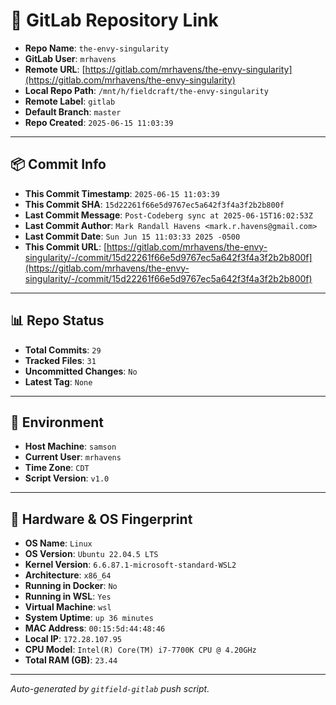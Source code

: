 # 🔗 GitLab Repository Link

- **Repo Name**: `the-envy-singularity`
- **GitLab User**: `mrhavens`
- **Remote URL**: [https://gitlab.com/mrhavens/the-envy-singularity](https://gitlab.com/mrhavens/the-envy-singularity)
- **Local Repo Path**: `/mnt/h/fieldcraft/the-envy-singularity`
- **Remote Label**: `gitlab`
- **Default Branch**: `master`
- **Repo Created**: `2025-06-15 11:03:39`

---

## 📦 Commit Info

- **This Commit Timestamp**: `2025-06-15 11:03:39`
- **This Commit SHA**: `15d22261f66e5d9767ec5a642f3f4a3f2b2b800f`
- **Last Commit Message**: `Post-Codeberg sync at 2025-06-15T16:02:53Z`
- **Last Commit Author**: `Mark Randall Havens <mark.r.havens@gmail.com>`
- **Last Commit Date**: `Sun Jun 15 11:03:33 2025 -0500`
- **This Commit URL**: [https://gitlab.com/mrhavens/the-envy-singularity/-/commit/15d22261f66e5d9767ec5a642f3f4a3f2b2b800f](https://gitlab.com/mrhavens/the-envy-singularity/-/commit/15d22261f66e5d9767ec5a642f3f4a3f2b2b800f)

---

## 📊 Repo Status

- **Total Commits**: `29`
- **Tracked Files**: `31`
- **Uncommitted Changes**: `No`
- **Latest Tag**: `None`

---

## 🧽 Environment

- **Host Machine**: `samson`
- **Current User**: `mrhavens`
- **Time Zone**: `CDT`
- **Script Version**: `v1.0`

---

## 🧬 Hardware & OS Fingerprint

- **OS Name**: `Linux`
- **OS Version**: `Ubuntu 22.04.5 LTS`
- **Kernel Version**: `6.6.87.1-microsoft-standard-WSL2`
- **Architecture**: `x86_64`
- **Running in Docker**: `No`
- **Running in WSL**: `Yes`
- **Virtual Machine**: `wsl`
- **System Uptime**: `up 36 minutes`
- **MAC Address**: `00:15:5d:44:48:46`
- **Local IP**: `172.28.107.95`
- **CPU Model**: `Intel(R) Core(TM) i7-7700K CPU @ 4.20GHz`
- **Total RAM (GB)**: `23.44`

---

_Auto-generated by `gitfield-gitlab` push script._
